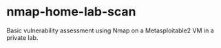 # nmap-home-lab-scan
Basic vulnerability assessment using Nmap on a Metasploitable2 VM in a private lab.
